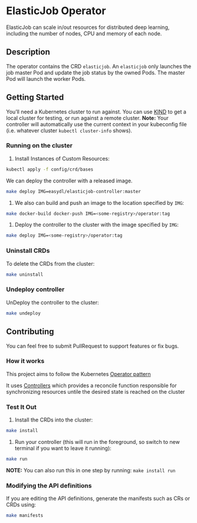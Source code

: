 # ElasticJob Operator

ElasticJob can scale in/out resources for distributed deep learning,
including the number of nodes, CPU and memory of each node.

## Description

The operator contains the CRD `elasticjob`. An `elasticjob` only launches the
job master Pod and update the job status by the owned Pods. The master Pod
will launch the worker Pods.

## Getting Started

You’ll need a Kubernetes cluster to run against. You can use [KIND](https://sigs.k8s.io/kind)
to get a local cluster for testing, or run against a remote cluster.
**Note:** Your controller will automatically use the current context in
your kubeconfig file (i.e. whatever cluster `kubectl cluster-info` shows).

### Running on the cluster

1. Install Instances of Custom Resources:

```sh
kubectl apply -f config/crd/bases
```

We can deploy the controller with a released image.

```sh
make deploy IMG=easydl/elasticjob-controller:master
```

1. We also can build and push an image to the location specified by `IMG`:

```sh
make docker-build docker-push IMG=<some-registry>/operator:tag
```

1. Deploy the controller to the cluster with the image specified by `IMG`:

```sh
make deploy IMG=<some-registry>/operator:tag
```

### Uninstall CRDs

To delete the CRDs from the cluster:

```sh
make uninstall
```

### Undeploy controller

UnDeploy the controller to the cluster:

```sh
make undeploy
```

## Contributing

You can feel free to submit PullRequest to support features or fix bugs.

### How it works

This project aims to follow the Kubernetes [Operator pattern](https://kubernetes.io/docs/concepts/extend-kubernetes/operator/)

It uses [Controllers](https://kubernetes.io/docs/concepts/architecture/controller/)
which provides a reconcile function responsible for synchronizing resources
untile the desired state is reached on the cluster

### Test It Out

1. Install the CRDs into the cluster:

```sh
make install
```

1. Run your controller (this will run in the foreground, so switch to
new terminal if you want to leave it running):

```sh
make run
```

**NOTE:** You can also run this in one step by running: `make install run`

### Modifying the API definitions

If you are editing the API definitions, generate the manifests
such as CRs or CRDs using:

```sh
make manifests
```
